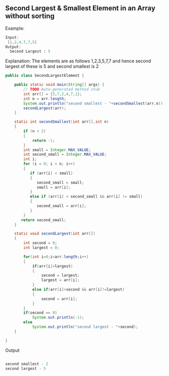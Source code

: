 ## Second Largest & Smallest Element in an Array without sorting

Example:

```java
Input:
 [1,2,4,7,7,5]
Output:
  Second Largest : 5
```

Explanation:
The elements are as follows 1,2,3,5,7,7 and hence second largest of these is 5 and second smallest is 2

```java
public class SecondLargestElement {

	public static void main(String[] args) {
		// TODO Auto-generated method stub
		int arr[] = {5,7,2,4,7,1};
		int n = arr.length;
		System.out.println("second smallest - "+secondSmallest(arr,n));
		secondLargest(arr);
	}

	static int secondSmallest(int arr[],int n)
	{
		if (n < 2)
		{
			return -1;
		}
		int small = Integer.MAX_VALUE;
		int second_small = Integer.MAX_VALUE;
		int i;
		for (i = 0; i < n; i++)
		{
		   if (arr[i] < small)
		   {
			  second_small = small;
			  small = arr[i];
		   }
		   else if (arr[i] < second_small && arr[i] != small)
		   {
			  second_small = arr[i];
		   }
		}
	   return second_small;
	}

	static void secondLargest(int arr[])
	{
		int second = 0;
		int largest = 0;

		for(int i=0;i<arr.length;i++)
		{
			if(arr[i]>largest)
			{
				second = largest;
				largest = arr[i];
			}
			else if(arr[i]>second && arr[i]!=largest)
			{
				second = arr[i];
			}
		}
		if(second == 0)
			System.out.println(-1);
		else
			System.out.println("second largest - "+second);
	}

}

```

Output

```java

second smallest - 2
second largest - 5

```
